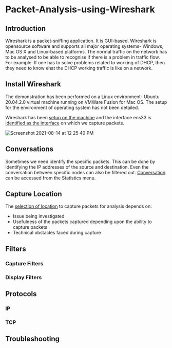 # Packet-Analysis-using-Wireshark

## Introduction
Wireshark is a packet-sniffing application. It is GUI-based. Wireshark is opensource software and supports all major operating systems- Windows, Mac OS X and Linux-based platforms. 
The normal traffic on the network has to be analysed to be able to recognise if there is a problem in traffic flow. For example: If one has to solve problems related to working of DHCP, then they need to know ehat the DHCP working traffic is like on a network.

## Install Wireshark
The demonstration has been performed on a Linux environment- Ubuntu 20.04.2.0 virtual machine running on VMWare Fusion for Mac OS. The setup for the environment of operating system has not been detailed.

Wireshark has been [setup on the machine](installation_wireshark.md) and the interface ens33 is [identified as the interface](identify_interface.md) on which we capture packets.

![Screenshot 2021-08-14 at 12 25 40 PM](https://user-images.githubusercontent.com/42912140/129437991-51637427-8c1e-4d33-acf7-2c02ba0ae3fd.png)

## Conversations
Sometimes we need identify the specific packets. This can be done by identifying the IP addresses of the source and destination. Even the conversation between specific nodes can also be filtered out. [Conversation](conversations_wireshark.md) can be accessed from the Statistics menu.

## Capture Location
The [selection of location](location_wireshark.md) to capture packets for analysis depends on:
* Issue being investigated
* Usefulness of the packets captured depending upon the ability to capture packets
* Technical obstacles faced during capture

## Filters

### Capture Filters

### Display Filters







## Protocols

### IP

### TCP

## Troubleshooting
